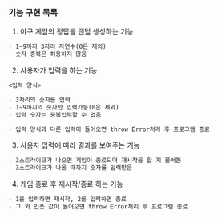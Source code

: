 ### 기능 구현 목록

1. 야구 게임의 정답을 랜덤 생성하는 기능

```md
- 1~9까지 3자리 자연수(0은 제외)
- 숫자 중복은 허용하지 않음
```

2. 사용자가 입력을 하는 기능

```md
<입력 양식>

- 3자리의 숫자를 입력
- 1~9까지의 숫자만 입력가능(0은 제외)
- 입력 숫자는 중복입력할 수 없음

- 입력 양식과 다른 입력이 들어오면 throw Error처리 후 프로그램 종료
```

3. 사용자 입력에 따라 결과를 보여주는 기능

```md
- 3스트라이크가 나오면 게임이 종료되며 재시작을 할 지 물어봄
- 3스트라이크가 나올 때까지 숫자를 입력받음
```

4. 게임 종료 후 재시작/종료 하는 기능

```md
- 1을 입력하면 재시작, 2를 입력하면 종료
- 그 외 인풋 값이 들어오면 throw Error처리 후 프로그램 종료
```
